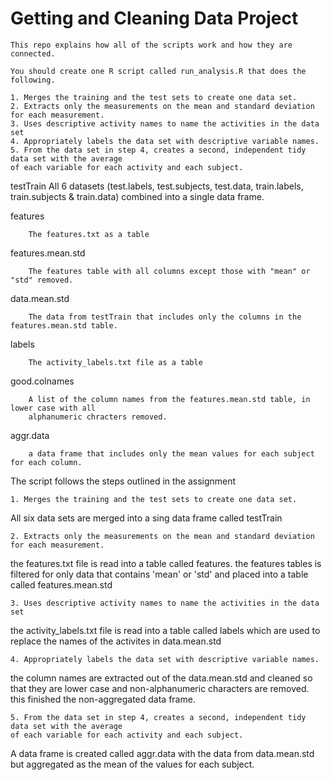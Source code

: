 # Getting and Cleaning Data Project

    This repo explains how all of the scripts work and how they are connected.

    You should create one R script called run_analysis.R that does the following.

    1. Merges the training and the test sets to create one data set.
    2. Extracts only the measurements on the mean and standard deviation for each measurement.
    3. Uses descriptive activity names to name the activities in the data set
    4. Appropriately labels the data set with descriptive variable names.
    5. From the data set in step 4, creates a second, independent tidy data set with the average 
    of each variable for each activity and each subject.
    
testTrain
        All 6 datasets (test.labels, test.subjects, test.data, train.labels, train.subjects & train.data)
        combined into a single data frame.

features

        The features.txt as a table

features.mean.std

        The features table with all columns except those with "mean" or "std" removed.

data.mean.std

        The data from testTrain that includes only the columns in the features.mean.std table.

labels

        The activity_labels.txt file as a table

good.colnames

        A list of the column names from the features.mean.std table, in lower case with all 
        alphanumeric chracters removed.

aggr.data

        a data frame that includes only the mean values for each subject for each column.

The script follows the steps outlined in the assignment

    1. Merges the training and the test sets to create one data set.

All six data sets are merged into a sing data frame called testTrain

    2. Extracts only the measurements on the mean and standard deviation for each measurement.
    
the features.txt file is read into a table called features.
the features tables is filtered for only data that contains 'mean' or 'std' and placed into a table
called features.mean.std
    
    3. Uses descriptive activity names to name the activities in the data set
    
the activity_labels.txt file is read into a table called labels which are used to replace the names of the activites in data.mean.std
    
    4. Appropriately labels the data set with descriptive variable names.
    
the column names are extracted out of the data.mean.std and cleaned so that they are lower case and non-alphanumeric
characters are removed. this finished the non-aggregated data frame.
    
    5. From the data set in step 4, creates a second, independent tidy data set with the average 
    of each variable for each activity and each subject.
    
A data frame is created called aggr.data with the data from data.mean.std but aggregated as the mean of the values for each subject. 
